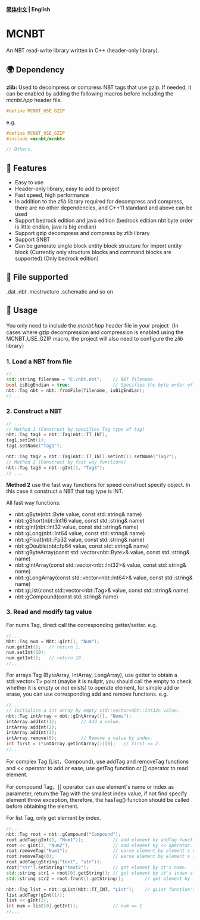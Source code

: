 **[简体中文](README.md) | English**

# MCNBT

An NBT read-write library written in C++ (header-only library).

## :earth_africa: Dependency

**zlib:** Used to decompress or compress NBT tags that use gzip. If needed, it can be enabled by adding the following macros before including the *mcnbt.hpp* header file.

```cpp
#define MCNBT_USE_GZIP
```

e.g.

```cpp
#define MCNBT_USE_GZIP
#include <mcnbt/mcnbt>

// Others.
```

## :rocket: Features

- Easy to use
- Header-only library, easy to add to project
- Fast speed, high performance
- In addition to the *zlib* library required for decompress and compress, there are no other dependencies, and C++11 standard and above can be used
- Support bedrock edition and java edition (bedrock edition nbt byte order is little endian, java is big endian)
- Support gzip decompress and compress by *zlib* library
- Support SNBT
- Can be generate single block entity block structure for import entity block (Currently only structure blocks and command blocks are supported) (Only bedrock edition)

## :robot: File supported

.dat
.nbt
.mcstructure
.schematic
and so on

## :triangular_flag_on_post: Usage

You only need to include the *mcnbt.hpp* header file in your project（In cases where gzip decompression and compression is enabled using the MCNBT_USE_GZIP macro, the project will also need to configure the *zlib* library）

### 1. Load a NBT from file

```cpp
//...
std::string filename = "C:/nbt.nbt";    // NBT filename.
bool isBigEndian = true;                // Specifies the byte order of the NBT file to be read (small endian order is used for bedrock edition NBT, large endian order is used for java edition)
nbt::Tag nbt = nbt::fromFile(filename, isBigEndian);
//...
```

### 2. Construct a NBT

```cpp
// ...
// Method 1 (Construct by specifies Tag type of tag)
nbt::Tag tag1 = nbt::Tag(nbt::TT_INT);
tag1.setInt(1);
tag1.setName("Tag1");

nbt::Tag tag2 = nbt::Tag(nbt::TT_INT).setInt(1).setName("Tag2");
// Method 2 (Construct by fast way functions)
nbt::Tag tag3 = nbt::gInt(1, "Tag3");
// ...
```

**Method 2** use the fast way functions for speed construct specify object. In this case it construct a NBT that tag type is INT.

All fast way functions:

- nbt::gByte(nbt::Byte value, const std::string& name)
- nbt::gShort(nbt::Int16 value, const std::string& name)
- nbt::gInt(nbt::Int32 value, const std::string& name)
- nbt::gLong(nbt::Int64 value, const std::string& name)
- nbt::gFloat(nbt::Fp32 value, const std::string& name)
- nbt::gDouble(nbt::fp64 value, const std::string& name)
- nbt::gByteArray(const std::vector\<nbt::Byte\>& value, const std::string& name)
- nbt::gIntArray(const std::vector\<nbt::Int32\>& value, const std::string& name)
- nbt::gLongArray(const std::vector\<nbt::Int64\>& value, const std::string& name)
- nbt::gList(const std::vector\<nbt::Tag\>& value, const std::string& name)
- nbt::gCompound(const std::string& name)

### 3. Read and modify tag value

For nums Tag, direct call the corresponding getter/setter.
e.g.

```cpp
//...
Nbt::Tag num = Nbt::gInt(1, "Num");
num.getInt();   // return 1.
num.setInt(10);
num.getInt();   // return 10.
//...
```

For arrays Tag (ByteArray, IntArray, LongArray), use getter to obtain a std::vector\<T\> point (maybe it is nullptr, you should call the empty to check whether it is empty or not exists) to operate element, for simple add or erase, you can use corresponding add and remove functions.
e.g.

```cpp
//...
// Initialize a int array by empty std::vector<nbt::Int32> value.
nbt::Tag intArray = nbt::gIntArray({}, "Nums");
intArray.addInt(1);         // Add a value.
intArray.addInt(2);
intArray.addInt(3);
intArray.remove(0);         // Remove a value by index.
int first = (*intArray.getIntArray())[0];   // first == 2.
//...
```

For complex Tag (List，Compound), use addTag and removeTag functions and << operator to add or ease, use getTag function or [] operator to read element.

For compound Tag，[] operator can use element's name or index as parameter, return the Tag with the smallest index value, if not find specify element throw exception, therefore, the hasTag() function should be called before obtaining the element.

For list Tag, only get element by index.

```cpp
//...
nbt::Tag root = nbt::gCompound("Compound");
root.addTag(gInt(1, "Num1"));           // add element by addTag function.
root << gInt(2, "Num2");                // add element by << operator.
root.removeTag("Num1");                 // earse element by element's name.
root.removeTag(0);                      // earse element by element's index.
root.addTag(gString("text", "str"));
root["str"].setString("text2");         // get element by it's name.
std::string str1 = root[0].getString(); // get element by it's index str1 == "text2"
std::string str2 = root.front().getString();        // get element by front and back function. str2 == "tex2"

nbt::Tag list = nbt::gList(Nbt::TT_INT, "List");    // gList function's first parameter used for specifies the tag type of element.
list.addTagr(gInt(1));
list << gInt(2);
int num = list[0].getInt();             // num == 1
//...
```
